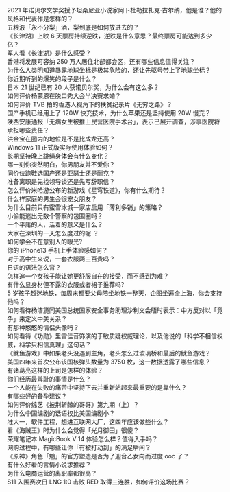 2021 年诺贝尔文学奖授予坦桑尼亚小说家阿卜杜勒拉扎克·古尔纳，他是谁？他的风格和代表作是怎样的？  
五粮液「永不分梨」酒，梨到底是如何放进去的？  
《长津湖》上映 6 天票房持续逆跌，逆跌是什么意思？最终票房可能达到多少亿？  
军人看《长津湖》是什么感受？  
香港将发展可容纳 250 万人居住北部都会区，还有哪些信息值得关注？  
为什么人类明知道暴露地球坐标是极其危险的，还让先驱号带上了地球坐标？  
你近期听到的爆笑的段子是什么？  
日本 21 世纪已有 20 人获诺贝尔奖，为什么会有这么多？  
如何评价杨蒙恩在脱口秀大会半决赛求婚？  
如何评价 TVB 拍的香港人视角下的扶贫纪录片《无穷之路》？  
国产手机已经用上了 120W 快充技术，为什么苹果还是坚持使用 20W 慢充？  
陕西安康通报「无病女生被推上民营医院手术台」，表示已展开调查，涉事医院将承担哪些责任？  
洪金宝在圈内的地位是不是比成龙还高？  
Windows 11 正式版实际使用体验如何？  
长期坚持晚上跳绳身体会有什么变化？  
哪一刻你突然明白，你男朋友并不爱你？  
同价位跑鞋选国产还是亚瑟士还是耐克？  
准备离职是先找领导谈还是先写辞职信？  
怎么评价米哈游公布的新游戏《星穹铁道》，你有什么期待？  
什么样家庭的男生会很宠女朋友？  
为什么目前只有蜜雪冰城一家店启用「薄利多销」的策略？  
小偷能逃出无数个警察的包围圈吗？  
一个平庸的人，活着的意义是什么？  
大家在深圳的一天怎么度过的呢 ？  
如何学会不在意别人的眼光?  
你的 iPhone13 手机上手体验感如何？  
对于高中生来说，一套衣服两三百贵吗？  
日语的语法怎么背？  
怎样追一个女孩子能让她更舒服自在的接受，而不感到为难？  
有什么显身材但不露的衣服或者裙子推荐吗?  
5 岁孩子超迷地铁，每周末都要父母陪坐地铁一整天，企图坐遍全上海，你会支持他吗？  
如何看待杨洁篪同美国总统国家安全事务助理沙利文会晤时表示：中方反对以「竞争」来定义中美关系？  
有那种憨憨的情侣头像吗？  
如何看待《功勋》里雷佳音饰演的于敏质疑权威理论，以及他说的「科学不相信权威，科学只相信真理」这句话？  
《鱿鱼游戏》中如果老头没遇到主角，老头怎么过玻璃桥和最后的鱿鱼游戏？  
美国四年来首次公布该国核弹头数量为 3750 枚，这一数据透露了哪些信息？  
有诸葛亮这样的上司是怎样的体验？  
你们经历最羞耻的事情是什么？  
一个人能在失败的痛苦中坚持下去并重新站起来最重要的是靠什么？  
有哪些好的备孕建议？  
如何评价综艺《披荆斩棘的哥哥》第九期（上）？  
为什么中国编剧的话语权比美国编剧小？  
准大一，软件工程，想进互联网大厂，这四年应该做些什么？  
看《海贼王》时为什么会觉得「光月御田」很傻？  
荣耀笔记本 MagicBook V 14 体验怎么样？值得入手吗？  
网购过程中，有哪些让你「有被打动到」的满足瞬间？  
《原神》角色「魈」的官方塑造是否为了迎合乙女向而过度 ooc 了？  
有什么好看的言情小说求推荐？  
为什么电商运营的离职率都很高？  
S11 入围赛次日 LNG 1:0 击败 RED 取得三连胜，如何评价这场比赛？  
